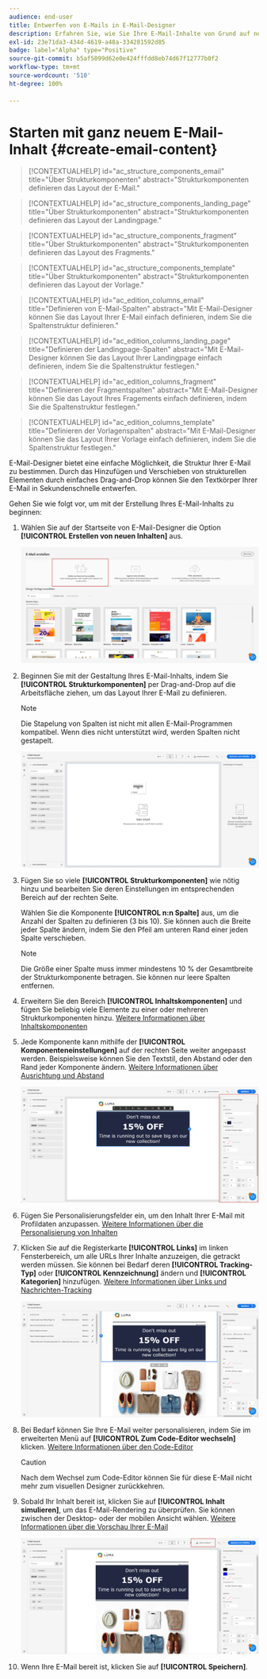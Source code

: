 ```yaml
---
audience: end-user
title: Entwerfen von E-Mails in E-Mail-Designer
description: Erfahren Sie, wie Sie Ihre E-Mail-Inhalte von Grund auf neu gestalten
exl-id: 23e71da3-434d-4619-a48a-334281592d85
badge: label="Alpha" type="Positive"
source-git-commit: b5af5099d62e0e424fffdd8eb74d67f12777b0f2
workflow-type: tm+mt
source-wordcount: '510'
ht-degree: 100%

---
```


# Starten mit ganz neuem E-Mail-Inhalt {#create-email-content}

>[!CONTEXTUALHELP]
>id="ac_structure_components_email"
>title="Über Strukturkomponenten"
>abstract="Strukturkomponenten definieren das Layout der E-Mail."

>[!CONTEXTUALHELP]
>id="ac_structure_components_landing_page"
>title="Über Strukturkomponenten"
>abstract="Strukturkomponenten definieren das Layout der Landingpage."

>[!CONTEXTUALHELP]
>id="ac_structure_components_fragment"
>title="Über Strukturkomponenten"
>abstract="Strukturkomponenten definieren das Layout des Fragments."

>[!CONTEXTUALHELP]
>id="ac_structure_components_template"
>title="Über Strukturkomponenten"
>abstract="Strukturkomponenten definieren das Layout der Vorlage."


>[!CONTEXTUALHELP]
>id="ac_edition_columns_email"
>title="Definieren von E-Mail-Spalten"
>abstract="Mit E-Mail-Designer können Sie das Layout Ihrer E-Mail einfach definieren, indem Sie die Spaltenstruktur definieren."

>[!CONTEXTUALHELP]
>id="ac_edition_columns_landing_page"
>title="Definieren der Landingpage-Spalten"
>abstract="Mit E-Mail-Designer können Sie das Layout Ihrer Landingpage einfach definieren, indem Sie die Spaltenstruktur festlegen."

>[!CONTEXTUALHELP]
>id="ac_edition_columns_fragment"
>title="Definieren der Fragmentspalten"
>abstract="Mit E-Mail-Designer können Sie das Layout Ihres Fragements einfach definieren, indem Sie die Spaltenstruktur festlegen."

>[!CONTEXTUALHELP]
>id="ac_edition_columns_template"
>title="Definieren der Vorlagenspalten"
>abstract="Mit E-Mail-Designer können Sie das Layout Ihrer Vorlage einfach definieren, indem Sie die Spaltenstruktur festlegen."

E-Mail-Designer bietet eine einfache Möglichkeit, die Struktur Ihrer E-Mail zu bestimmen. Durch das Hinzufügen und Verschieben von strukturellen Elementen durch einfaches Drag-and-Drop können Sie den Textkörper Ihrer E-Mail in Sekundenschnelle entwerfen.

Gehen Sie wie folgt vor, um mit der Erstellung Ihres E-Mail-Inhalts zu beginnen:

1. Wählen Sie auf der Startseite von E-Mail-Designer die Option **[!UICONTROL Erstellen von neuen Inhalten]** aus.

   ![](assets/email_designer.png)

1. Beginnen Sie mit der Gestaltung Ihres E-Mail-Inhalts, indem Sie **[!UICONTROL Strukturkomponenten]** per Drag-and-Drop auf die Arbeitsfläche ziehen, um das Layout Ihrer E-Mail zu definieren.

   >[!NOTE]
   >
   >Die Stapelung von Spalten ist nicht mit allen E-Mail-Programmen kompatibel. Wenn dies nicht unterstützt wird, werden Spalten nicht gestapelt.

   <!--Once placed in the email, you cannot move nor remove your components unless there is already a content component or a fragment placed inside. This is not true in AJO - TBC?-->

   ![](assets/email_designer_2.png)

1. Fügen Sie so viele **[!UICONTROL Strukturkomponenten]** wie nötig hinzu und bearbeiten Sie deren Einstellungen im entsprechenden Bereich auf der rechten Seite.

   Wählen Sie die Komponente **[!UICONTROL n:n Spalte]** aus, um die Anzahl der Spalten zu definieren (3 bis 10). Sie können auch die Breite jeder Spalte ändern, indem Sie den Pfeil am unteren Rand einer jeden Spalte verschieben.

   >[!NOTE]
   >
   >Die Größe einer Spalte muss immer mindestens 10 % der Gesamtbreite der Strukturkomponente betragen. Sie können nur leere Spalten entfernen.

1. Erweitern Sie den Bereich **[!UICONTROL Inhaltskomponenten]** und fügen Sie beliebig viele Elemente zu einer oder mehreren Strukturkomponenten hinzu. [Weitere Informationen über Inhaltskomponenten](content-components.md)

1. Jede Komponente kann mithilfe der **[!UICONTROL Komponenteneinstellungen]** auf der rechten Seite weiter angepasst werden. Beispielsweise können Sie den Textstil, den Abstand oder den Rand jeder Komponente ändern. [Weitere Informationen über Ausrichtung und Abstand](alignment-and-padding.md)

   ![](assets/email_designer_5.png)

1. Fügen Sie Personalisierungsfelder ein, um den Inhalt Ihrer E-Mail mit Profildaten anzupassen. [Weitere Informationen über die Personalisierung von Inhalten](../personalization/personalize.md)

1. Klicken Sie auf die Registerkarte **[!UICONTROL Links]** im linken Fensterbereich, um alle URLs Ihrer Inhalte anzuzeigen, die getrackt werden müssen. Sie können bei Bedarf deren **[!UICONTROL Tracking-Typ]** oder **[!UICONTROL Kennzeichnung]** ändern und **[!UICONTROL Kategorien]** hinzufügen. [Weitere Informationen über Links und Nachrichten-Tracking](message-tracking.md)

   ![](assets/email_designer_7.png)

1. Bei Bedarf können Sie Ihre E-Mail weiter personalisieren, indem Sie im erweiterten Menü auf **[!UICONTROL Zum Code-Editor wechseln]** klicken. [Weitere Informationen über den Code-Editor](code-content.md)

   >[!CAUTION]
   >
   >Nach dem Wechsel zum Code-Editor können Sie für diese E-Mail nicht mehr zum visuellen Designer zurückkehren.

1. Sobald Ihr Inhalt bereit ist, klicken Sie auf **[!UICONTROL Inhalt simulieren]**, um das E-Mail-Rendering zu überprüfen. Sie können zwischen der Desktop- oder der mobilen Ansicht wählen. [Weitere Informationen über die Vorschau Ihrer E-Mail](../preview-test/preview-test.md)

   ![](assets/email_designer_28.png)

1. Wenn Ihre E-Mail bereit ist, klicken Sie auf **[!UICONTROL Speichern]**.

